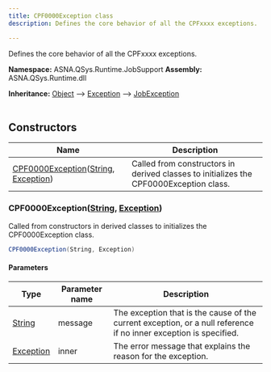 ```yaml
---
title: CPF0000Exception class
description: Defines the core behavior of all the CPFxxxx exceptions.

---
```


Defines the core behavior of all the CPFxxxx exceptions.

**Namespace:** ASNA.QSys.Runtime.JobSupport
**Assembly:** ASNA.QSys.Runtime.dll

**Inheritance:** [Object](https://docs.microsoft.com/en-us/dotnet/api/system.object) --> [Exception](https://docs.microsoft.com/en-us/dotnet/api/system.exception) --> [JobException](/reference/runtime/qsys-runtime-job-support/job-exception.html)
<br>
<br>

## Constructors

| Name | Description |
| --- | --- |
| [CPF0000Exception](#cpf0000exceptionstring-exception)([String](https://docs.microsoft.com/en-us/dotnet/api/system.string), [Exception](https://docs.microsoft.com/en-us/dotnet/api/system.exception)) | Called from constructors in derived classes to initializes the CPF0000Exception class.

### CPF0000Exception([String](https://docs.microsoft.com/en-us/dotnet/api/system.string), [Exception](https://docs.microsoft.com/en-us/dotnet/api/system.exception))

Called from constructors in derived classes to initializes the CPF0000Exception class.

```cs
CPF0000Exception(String, Exception)
```

#### Parameters

| Type | Parameter name | Description
| --- | --- | ---
| [String](https://docs.microsoft.com/en-us/dotnet/api/system.string) | message | The exception that is the cause of the current exception, or a null reference if no inner exception is specified.
| [Exception](https://docs.microsoft.com/en-us/dotnet/api/system.exception) | inner | The error message that explains the reason for the exception.
